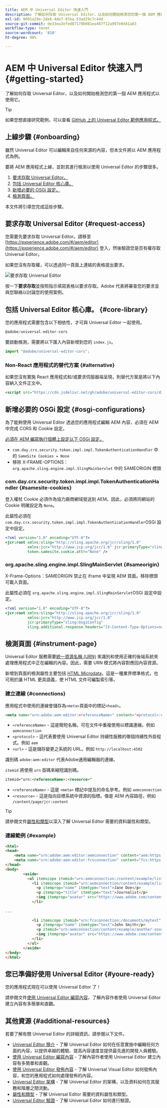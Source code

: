 ```yaml
---
title: AEM 中 Universal Editor 快速入門
description: 了解如何存取 Universal Editor，以及如何開始檢測您的第一個 AEM 應用程式以使用它。
exl-id: 9091a29e-2deb-4de7-97ea-53ad29c7c44d
source-git-commit: de33ea3efed87170b081ea467f12a997e0d41a83
workflow-type: tm+mt
source-wordcount: '810'
ht-degree: 98%

---
```


# AEM 中 Universal Editor 快速入門 {#getting-started}

了解如何存取 Universal Editor，以及如何開始檢測您的第一個 AEM 應用程式以使用它。

>[!TIP]
>
>如果您想直接研究範例，可以查看 [GitHub 上的 Universal Editor 範例應用程式。](https://github.com/adobe/universal-editor-sample-editable-app)

## 上線步驟 {#onboarding}

雖然 Universal Editor 可以編輯來自任何來源的內容，但本文件將以 AEM 應用程式為例。

要將 AEM 應用程式上線，並對其進行檢測以使用 Universal Editor 的步驟很多。

1. [要求存取 Universal Editor。](#request-access)
1. [包括 Universal Editor 核心庫。](#core-library)
1. [新增必要的 OSGi 設定。](#osgi-configurations)
1. [檢測頁面。](#instrument-page)

本文件將引導您完成這些步驟。

## 要求存取 Universal Editor {#request-access}

您需要先要求存取 Universal Editor。請移至 [https://experience.adobe.com/#/aem/editor](https://experience.adobe.com/#/aem/editor) 登入，然後驗證您是否有權存取 Universal Editor。

如果您沒有存取權，可以透過同一頁面上連結的表格提出要求。

![要求存取 Universal Editor](assets/request-access.png)

按一下&#x200B;**要求存取**&#x200B;並按照指示填寫表格以要求存取。Adobe 代表將審查您的要求並與您聯絡以討論您的使用案例。

## 包括 Universal Editor 核心庫。 {#core-library}

您的應用程式需要包含以下相依性，才可與 Universal Editor 一起使用。

```javascript
@adobe/universal-editor-cors
```

要啟動檢測，需要將以下匯入內容新增到您的 `index.js`。

```javascript
import "@adobe/universal-editor-cors";
```

### Non-React 應用程式的替代方案 {#alternative}

如果您沒有實施 React 應用程式和/或要求伺服器端呈現，則替代方案是將以下內容納入文件正文中。

```html
<script src="https://cdn.jsdelivr.net/gh/adobe/universal-editor-cors/dist/universal-editor-embedded.js" async></script>
```

## 新增必要的 OSGi 設定 {#osgi-configurations}

為了能夠使用 Universal Editor 透過您的應用程式編輯 AEM 內容，必須在 AEM 中完成 CORS 和 Cookie 設定。

[必須在 AEM 編寫執行個體上設定以下 OSGi 設定。](/help/implementing/deploying/configuring-osgi.md)

* `com.day.crx.security.token.impl.impl.TokenAuthenticationHandler` 中的 `SameSite Cookies = None`
* 移除 X-FRAME-OPTIONS：`org.apache.sling.engine.impl.SlingMainServlet` 中的 SAMEORIGIN 標頭

### com.day.crx.security.token.impl.impl.TokenAuthenticationHandler {#samesite-cookies}

登入權杖 Cookie 必須作為協力廠商網域發送到 AEM。因此，必須將同網站的 Cookie 明確設定為 `None`。

此屬性必須在 `com.day.crx.security.token.impl.impl.TokenAuthenticationHandler`OSGi 設定中設定。

```xml
<?xml version="1.0" encoding="UTF-8"?>
<jcr:root xmlns:sling="http://sling.apache.org/jcr/sling/1.0"
          xmlns:jcr="http://www.jcp.org/jcr/1.0" jcr:primaryType="sling:OsgiConfig"
          token.samesite.cookie.attr="None" />
```

### org.apache.sling.engine.impl.SlingMainServlet {#sameorigin}

X-Frame-Options：SAMEORIGIN 禁止在 iframe 中呈現 AEM 頁面。移除標頭可載入頁面。

此屬性必須在 `org.apache.sling.engine.impl.SlingMainServlet`OSGi 設定中設定。

```xml
<?xml version="1.0" encoding="UTF-8"?>
<jcr:root xmlns:sling="http://sling.apache.org/jcr/sling/1.0"
          xmlns:jcr="http://www.jcp.org/jcr/1.0"
          jcr:primaryType="sling:OsgiConfig"
          sling.additional.response.headers="[X-Content-Type-Options=nosniff]"/>
```

## 檢測頁面 {#instrument-page}

Universal Editor 服務需要[統一資源名稱 (URN)](https://en.wikipedia.org/wiki/Uniform_Resource_Name) 來識別和使用正確的後端系統來處理應用程式中正在編輯的內容。因此，需要 URN 模式將內容對應回內容資源。

新增到頁面的檢測屬性主要包括 [HTML Microdata](https://developer.mozilla.org/en-US/docs/Web/HTML/Microdata)，這是一種業界標準格式，也可用於讓 HTML 更具語義，使 HTML 文件可編製索引等。

### 建立連線 {#connections}

應用程式中使用的連線會儲存為`<meta>`頁面中的標記`<head>`。

```html
<meta name="urn:adobe:aem:editor:<referenceName>" content="<protocol>:<url>">
```

* `<referenceName>` - 這是簡短名稱，可在文件中重複使用以標識連線。例如 `aemconnection`
* `<protocol>` - 這代表要使用 Universal Editor 持續性服務的哪個持續性外掛程式。例如 `aem`
* `<url>` - 這是儲存變更之系統的 URL。例如 `http://localhost:4502`

識別碼 `adobe:aem:editor` 代表Adobe通用編輯器的連線。

`itemid` 將使用 `urn` 首碼來縮短識別碼。

```html
itemid="urn:<referenceName>:<resource>"
```

* `<referenceName>` - 這是 `<meta>` 標記中提及的命名參考。例如 `aemconnection`
* `<resource>` - 這是指向目標系統中資源的指標。像是 AEM 內容路徑，例如 `/content/page/jcr:content`

>[!TIP]
>
>請參閱文件[屬性和類型](attributes-types.md)以深入了解 Universal Editor 需要的資料屬性和類型。

### 連線範例 {#example}

```html
<html>
<head>
    <meta name="urn:adobe:aem:editor:aemconnection" content="aem:https://localhost:4502">
    <meta name="urn:adobe:aem:editor:fcsconnection" content="fcs:https://example.franklin.adobe.com/345fcdd">
</head>
<body>
        <aside>
          <ul itemscope itemid="urn:aemconnection:/content/example/list" itemtype="container">
            <li itemscope itemid="urn:aemconnection/content/example/listitem" itemtype="component">
              <p itemprop="name" itemtype="text">Jane Doe</p>
              <p itemprop="title" itemtype="text">Journalist</p>
              <img itemprop="avatar" src="https://www.adobe.com/content/dam/cc/icons/Adobe_Corporate_Horizontal_Red_HEX.svg" itemtype="image" alt="avatar"/>
            </li>
 
...
 
            <li itemscope itemid="urn:fcsconnection:/documents/mytext" itemtype="component">
              <p itemprop="name" itemtype="text">John Smith</p>
              <p itemid="urn:aemconnection/content/example/another-source" itemprop="title" itemtype="text">Photographer</p>
              <img itemprop="avatar" src="https://www.adobe.com/content/dam/cc/icons/Adobe_Corporate_Horizontal_Red_HEX.svg" itemtype="image" alt="avatar"/>
            </li>
          </ul>
        </aside>
</body>
</html>
```

## 您已準備好使用 Universal Editor {#youre-ready}

您的應用程式現在可以使用 Universal Editor 了！

請參閱文件[使用 Universal Editor 編寫內容](authoring.md)，了解內容作者使用 Universal Editor 建立內容有多簡單和直觀。

## 其他資源 {#additional-resources}

若要了解有關 Universal Editor 的詳細資訊，請參閱以下文件。

* [Universal Editor 簡介](introduction.md) - 了解 Universal Editor 如何在任意實施中編輯任何方面的內容，以提供卓越的體驗、提高內容速度並提供最先進的開發人員體驗。
* [使用 Universal Editor 編寫內容](authoring.md) - 了解內容作者使用 Universal Editor 建立內容有多簡單和直觀。
* [使用 Universal Editor 發佈內容](publishing.md) - 了解 Universal Visual Editor 如何發佈內容，和您的應用程式如何處理發佈的內容。
* [Universal Editor 架構](architecture.md) - 了解 Universal Editor 的架構，以及資料如何在其服務和階層之間流動。
* [屬性和類型](attributes-types.md) - 了解 Universal Editor 需要的資料屬性和類型。
* [Universal Editor 驗證](authentication.md) - 了解 Universal Editor 如何進行驗證。
